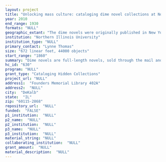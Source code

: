 ```yaml
--- 
layout: project 
title: "Unlocking mass culture: cataloging dime novel collections at Northern Illinois University"
year: 2010
end_range: 1930
formats: "NULL"
geographic_extant: "The dime novels were originally published in New York, with reprints in Boston, Cleveland, and Chicago, as well as London."
institution: "Northern Illinois University"
institution_type: "NULL"
primary_contact: "Lynne Thomas"
size: "672 linear feet, 44000 objects"
start_range: "1860"
summary: "Dime novels are full-length novels, sold through the mail and periodical stands in the US from 1860-1930. While a book from the same period cost about $1.25, the same amount of content, packaged to look like a periodical according to the United States Post Office, was sold for a dime, opening up leisure reading to a whole new audience. The ever-evolving physical formats for dime novels document a war between the Post Office and dime novel publishers: each time the Post Office tried to define these publications as \"books\" (and thus charge a higher postage rate), publishers would adjust the physical format until it met the new \"periodical\" guidelines (and cheaper postage rates). These changing formats also served to hide this literature from scholars for decades; cataloged in the 1970s as periodicals, works by well-known 19th century authors in this format remain undocumented and unstudied by scholars. NIU holds two complementary collections of dime novels, assembled by two different collector/bibliographers: Albert Johannsen and Edward T. LeBlanc. There are approximately 42,000-44,000 individual dime novels in the two collections, constituting roughly one third of our total departmental collections, which have remained uncataloged due to lack of adequate staff. Although we are one of the three largest repositories of dime novels in the country, the strength and depth of our collections remain unknown because the records currently documenting our holdings are inadequate."
hc_id: "630"
program: "NULL"
grant_type: "Cataloging Hidden Collections"
project_url: "NULL"
address1:  "Founders Memorial Library 402A"
address2:  "NULL"
city:  "DeKalb"
state:  "IL"
zip: "60115-2868"
repository_url:  "NULL"
funded:  "FALSE"
p1_institution:  "NULL"
p2_name:  "NULL"
p2_institution:  "NULL"
p3_name:  "NULL"
p3_institution:  "NULL"
material_string: "NULL"
collaborating_institution:  "NULL"
grant_amount:  "NULL"
material_description:  "NULL"
---
```

